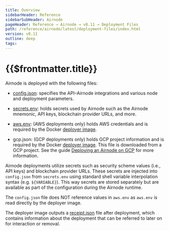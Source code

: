 ```yaml
---
title: Overview
sidebarHeader: Reference
sidebarSubHeader: Airnode
pageHeader: Reference → Airnode → v0.11 → Deployment Files
path: /reference/airnode/latest/deployment-files/index.html
version: v0.11
outline: deep
tags:
---
```


<VersionWarning/>

<PageHeader/>

<SearchHighlight/>

<FlexStartTag/>

# {{$frontmatter.title}}

Airnode is deployed with the following files:

- [config.json](/reference/airnode/latest/deployment-files/config-json.md):
  specifies the API–Airnode integrations and various node and deployment
  parameters.

- [secrets.env](/reference/airnode/latest/deployment-files/secrets-env.md):
  holds secrets used by Airnode such as the Airnode mnemonic, API keys,
  blockchain provider URLs, and more.

- [aws.env](/reference/airnode/latest/deployment-files/aws-env.md): (AWS
  deployments only) holds AWS credentials and is required by the Docker
  [deployer image](/reference/airnode/latest/docker/deployer-image.md).

- gcp.json: (GCP deployments only) holds GCP project information and is required
  by the Docker
  [deployer image](/reference/airnode/latest/docker/deployer-image.md). This
  file is downloaded from a GCP project. See the guide
  [Deploying an Airnode on GCP](/guides/airnode/deploy-airnode/deploy-gcp/#_3-gcp-project-setup-credentials)
  for more information.

Airnode deployments utilize secrets such as security scheme values (i.e., API
keys) and blockchain provider URLs. These secrets are injected into
`config.json` from `secrets.env` using standard shell variable interpolation
syntax (e.g. `${VARIABLE}`). This way secrets are stored separately but are
available as part of the configuration during the Airnode runtime.

The `config.json` file does NOT reference values in `aws.env` as `aws.env` is
read directly by the deployer image.

The deployer image outputs a
[receipt.json](/reference/airnode/latest/deployment-files/receipt-json.md) file
after deployment, which contains information about the deployment that can be
referred to later on for interaction or removal.

<FlexEndTag/>
